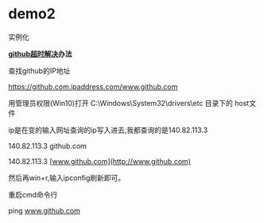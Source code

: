 # demo2
实例化

[**github超时解决**](https://www.cnblogs.com/xiaoqianbook/articles/13643850.html)**办法**

查找github的IP地址

https://github.com.ipaddress.com/www.github.com

用管理员权限(Win10)打开 C:\Windows\System32\drivers\etc 目录下的 host文件

ip是在变的输入网址查询的ip写入进去,我都查询的是140.82.113.3



140.82.113.3  github.com     

140.82.113.3  [www.github.com](http://www.github.com)



然后再win+r,输入ipconfig刷新即可。

重启cmd命令行

ping www.github.com
